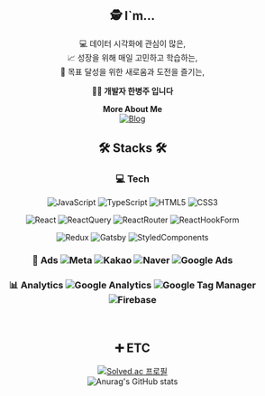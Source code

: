 
<div align="center">

  ## 🕵️‍ I`m... 
  
  💻 데이터 시각화에 관심이 많은,  
  📈 성장을 위해 매일 고민하고 학습하는,  
  🚀 목표 달성을 위한 새로움과 도전을 즐기는,  
  
  **👨‍💻 개발자 한병주 입니다**
  
  **More About Me**  
  <a href="https://www.notion.so/Onemorebottlee-ef6ec50fc95a41aab2ffe0f6e05a52d9">
    ![Blog](https://img.shields.io/badge/Blog-white.svg?&style=for-the-badge&logo=Notion&logoColor=black)
  </a>


  ## 🛠️ Stacks 🛠️
  ### 💻 Tech
  ![JavaScript](https://img.shields.io/badge/JavaScript-F7DF1E.svg?&style=for-the-badge&logo=JavaScript&logoColor=white)
  ![TypeScript](https://img.shields.io/badge/TypeScript-3178C6.svg?&style=for-the-badge&logo=TypeScript&logoColor=white)
  ![HTML5](https://img.shields.io/badge/HTML5-E34F26.svg?&style=for-the-badge&logo=HTML5&logoColor=white)
  ![CSS3](https://img.shields.io/badge/CSS3-1572B6.svg?&style=for-the-badge&logo=CSS3&logoColor=white)

  ![React](https://img.shields.io/badge/React-61DAFB.svg?&style=for-the-badge&logo=React&logoColor=white)
  ![ReactQuery](https://img.shields.io/badge/ReactQuery-FF4154.svg?&style=for-the-badge&logo=ReactQuery&logoColor=white)
  ![ReactRouter](https://img.shields.io/badge/ReactRouter-CA4245.svg?&style=for-the-badge&logo=ReactRouter&logoColor=white)
  ![ReactHookForm](https://img.shields.io/badge/ReactHookForm-EC5990.svg?&style=for-the-badge&logo=ReactHookForm&logoColor=white)
  
  ![Redux](https://img.shields.io/badge/Redux-764ABC.svg?&style=for-the-badge&logo=Redux&logoColor=white)
  ![Gatsby](https://img.shields.io/badge/Gatsby-663399.svg?&style=for-the-badge&logo=Gatsby&logoColor=white)
  ![StyledComponents](https://img.shields.io/badge/styledcomponents-DB7093.svg?&style=for-the-badge&logo=styledcomponents&logoColor=white)
  
  ### 🎪 Ads ![Meta](https://img.shields.io/badge/Meta-0467DF.svg?&style=flat&logo=Meta&logoColor=white) ![Kakao](https://img.shields.io/badge/Kakao-FFCD00.svg?&style=flat&logo=Kakao&logoColor=white) ![Naver](https://img.shields.io/badge/Naver-03C75A.svg?&style=flat&logo=Naver&logoColor=white) ![Google Ads](https://img.shields.io/badge/GoogleAds-4285F4.svg?&style=flat&logo=GoogleAds&logoColor=white)
  ### 📊 Analytics ![Google Analytics](https://img.shields.io/badge/GoogleAnalytics-E37400.svg?&style=flat&logo=GoogleAnalytics&logoColor=white) ![Google Tag Manager](https://img.shields.io/badge/GoogleTagManager-246FDB.svg?&style=flat&logo=GoogleTagManager&logoColor=white) ![Firebase](https://img.shields.io/badge/Firebase-FFCA28.svg?&style=flat&logo=Firebase&logoColor=white)
  


<br/>

  ## ➕ ETC

  [![Solved.ac 프로필](http://mazassumnida.wtf/api/v2/generate_badge?boj=OneMoreBottlee)](https://www.acmicpc.net/user/onemorebottlee)  
  ![Anurag's GitHub stats](https://github-readme-stats.vercel.app/api?username=OneMoreBottlee&theme=dracula&show_icons=true)  

  </div>
